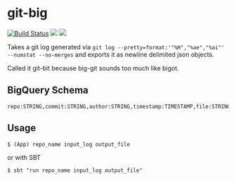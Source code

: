 # git-big
[![Build Status](https://travis-ci.org/meetup/git-big.svg?branch=master)](https://travis-ci.org/meetup/git-big)
[![](https://images.microbadger.com/badges/version/meetup/git-big.svg)](https://microbadger.com/images/meetup/git-big "Get your own version badge on microbadger.com")
[![](https://images.microbadger.com/badges/image/meetup/git-big.svg)](https://microbadger.com/images/meetup/git-big "Get your own image badge on microbadger.com")

Takes a git log generated via
`git log --pretty=format:'"%H","%ae","%ai"' --numstat --no-merges`
and exports it as newline delimited json objects.

Called it git-bit because big-git sounds
too much like bigot.

## BigQuery Schema

```
repo:STRING,commit:STRING,author:STRING,timestamp:TIMESTAMP,file:STRING,extension:STRING,category:STRING,added:INTEGER,deleted:INTEGER
```

## Usage

```
$ (App) repo_name input_log output_file
```

or with SBT

```
$ sbt "run repo_name input_log output_file"
```
